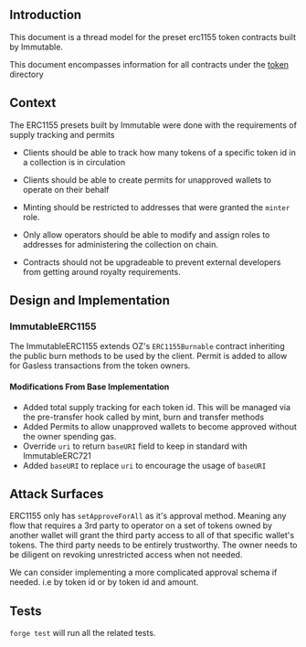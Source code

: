## Introduction

This document is a thread model for the preset erc1155 token contracts built by Immutable.

This document encompasses information for all contracts under the [token](../contracts/token/erc1155) directory

## Context

The ERC1155 presets built by Immutable were done with the requirements of supply tracking and permits

- Clients should be able to track how many tokens of a specific token id in a collection is in circulation

- Clients should be able to create permits for unapproved wallets to operate on their behalf

- Minting should be restricted to addresses that were granted the `minter` role.

- Only allow operators should be able to modify and assign roles to addresses for administering the collection on chain.

- Contracts should not be upgradeable to prevent external developers from getting around royalty requirements.

## Design and Implementation

### ImmutableERC1155

The ImmutableERC1155 extends OZ's `ERC1155Burnable` contract inheriting the public burn methods to be used by the client.
Permit is added to allow for Gasless transactions from the token owners.

#### Modifications From Base Implementation

- Added total supply tracking for each token id. This will be managed via the pre-transfer hook called by mint, burn and transfer methods
- Added Permits to allow unapproved wallets to become approved without the owner spending gas.
- Override `uri` to return `baseURI` field to keep in standard with ImmutableERC721
- Added `baseURI` to replace `uri` to encourage the usage of `baseURI`

## Attack Surfaces

ERC1155 only has `setApproveForAll` as it's approval method. Meaning any flow that requires a 3rd party to operator on a set of tokens owned by another wallet will grant the third party access to all of that specific wallet's tokens. The third party needs to be entirely trustworthy. The owner needs to be diligent on revoking unrestricted access when not needed.

We can consider implementing a more complicated approval schema if needed. i.e by token id or by token id and amount.

## Tests

`forge test` will run all the related tests.
